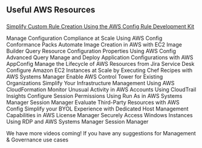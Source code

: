 ## Useful AWS Resources

### 

 
[Simplify Custom Rule Creation Using the AWS Config Rule Development Kit](https://www.youtube.com/watch?v=7Iao8SR9Czg&list=PLhr1KZpdzukcaA06WloeNmGlnM_f1LrdP) 

Manage Configuration Compliance at Scale Using AWS Config Conformance Packs
Automate Image Creation in AWS with EC2 Image Builder
Query Resource Configuration Properties Using AWS Config Advanced Query
Manage and Deploy Application Configurations with AWS AppConfig
Manage the Lifecycle of AWS Resources from Jira Service Desk
Configure Amazon EC2 Instances at Scale by Executing Chef Recipes with AWS Systems Manager
Enable AWS Control Tower for Existing Organizations
Simplify Your Infrastructure Management Using AWS CloudFormation
Monitor Unusual Activity in AWS Accounts Using CloudTrail Insights
Configure Session Permissions Using Run As in AWS Systems Manager Session Manager
Evaluate Third-Party Resources with AWS Config
Simplify your BYOL Experience with Dedicated Host Management Capabilities in AWS License Manager
Securely Access Windows Instances Using RDP and AWS Systems Manager Session Manager
 
We have more videos coming!  If you have any suggestions for Management & Governance use cases 